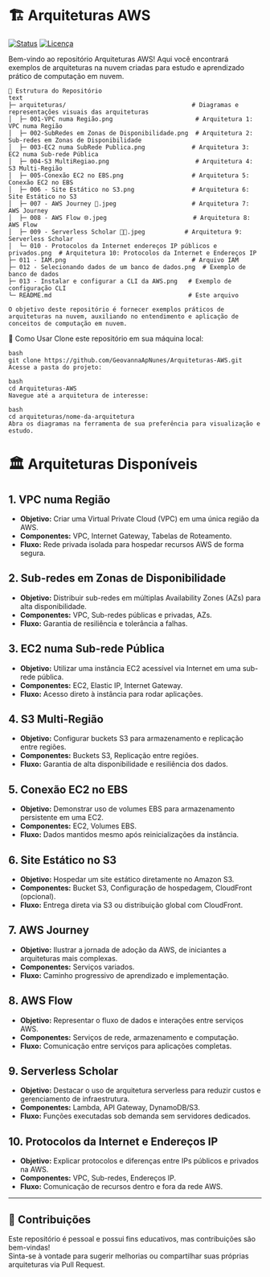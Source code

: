 # 🏗️ Arquiteturas AWS

[![Status](https://img.shields.io/badge/status-em%20desenvolvimento-yellow)](https://github.com/GeovannaApNunes/Arquiteturas-AWS)
[![Licença](https://img.shields.io/badge/licença-MIT-green)](LICENSE)

Bem-vindo ao repositório Arquiteturas AWS! Aqui você encontrará exemplos de arquiteturas na nuvem criadas para estudo e aprendizado prático de computação em nuvem.

```
📂 Estrutura do Repositório
text
├─ arquiteturas/                                   # Diagramas e representações visuais das arquiteturas
│  ├─ 001-VPC numa Região.png                       # Arquitetura 1: VPC numa Região
│  ├─ 002-SubRedes em Zonas de Disponibilidade.png  # Arquitetura 2: Sub-redes em Zonas de Disponibilidade
│  ├─ 003-EC2 numa SubRede Publica.png             # Arquitetura 3: EC2 numa Sub-rede Pública
│  ├─ 004-S3 MultiRegiao.png                        # Arquitetura 4: S3 Multi-Região
│  ├─ 005-Conexão EC2 no EBS.png                   # Arquitetura 5: Conexão EC2 no EBS
│  ├─ 006 - Site Estático no S3.png                # Arquitetura 6: Site Estático no S3
│  ├─ 007 - AWS Journey 🚀.jpeg                     # Arquitetura 7: AWS Journey
│  ├─ 008 - AWS Flow 🌐.jpeg                        # Arquitetura 8: AWS Flow
│  ├─ 009 - Serverless Scholar 🧠✨.jpeg           # Arquitetura 9: Serverless Scholar
│  └─ 010 - Protocolos da Internet endereços IP públicos e privados.png  # Arquitetura 10: Protocolos da Internet e Endereços IP
├─ 011 - IAM.png                                   # Arquivo IAM
├─ 012 - Selecionando dados de um banco de dados.png  # Exemplo de banco de dados
├─ 013 - Instalar e configurar a CLI da AWS.png   # Exemplo de configuração CLI
└─ README.md                                      # Este arquivo

O objetivo deste repositório é fornecer exemplos práticos de arquiteturas na nuvem, auxiliando no entendimento e aplicação de conceitos de computação em nuvem.
```
📌 Como Usar
Clone este repositório em sua máquina local:
```
bash
git clone https://github.com/GeovannaApNunes/Arquiteturas-AWS.git
Acesse a pasta do projeto:

bash
cd Arquiteturas-AWS
Navegue até a arquitetura de interesse:

bash
cd arquiteturas/nome-da-arquitetura
Abra os diagramas na ferramenta de sua preferência para visualização e estudo.
```

# 🏛️ Arquiteturas Disponíveis

## 1. VPC numa Região
- **Objetivo:** Criar uma Virtual Private Cloud (VPC) em uma única região da AWS.  
- **Componentes:** VPC, Internet Gateway, Tabelas de Roteamento.  
- **Fluxo:** Rede privada isolada para hospedar recursos AWS de forma segura.

## 2. Sub-redes em Zonas de Disponibilidade
- **Objetivo:** Distribuir sub-redes em múltiplas Availability Zones (AZs) para alta disponibilidade.  
- **Componentes:** VPC, Sub-redes públicas e privadas, AZs.  
- **Fluxo:** Garantia de resiliência e tolerância a falhas.

## 3. EC2 numa Sub-rede Pública
- **Objetivo:** Utilizar uma instância EC2 acessível via Internet em uma sub-rede pública.  
- **Componentes:** EC2, Elastic IP, Internet Gateway.  
- **Fluxo:** Acesso direto à instância para rodar aplicações.

## 4. S3 Multi-Região
- **Objetivo:** Configurar buckets S3 para armazenamento e replicação entre regiões.  
- **Componentes:** Buckets S3, Replicação entre regiões.  
- **Fluxo:** Garantia de alta disponibilidade e resiliência dos dados.

## 5. Conexão EC2 no EBS
- **Objetivo:** Demonstrar uso de volumes EBS para armazenamento persistente em uma EC2.  
- **Componentes:** EC2, Volumes EBS.  
- **Fluxo:** Dados mantidos mesmo após reinicializações da instância.

## 6. Site Estático no S3
- **Objetivo:** Hospedar um site estático diretamente no Amazon S3.  
- **Componentes:** Bucket S3, Configuração de hospedagem, CloudFront (opcional).  
- **Fluxo:** Entrega direta via S3 ou distribuição global com CloudFront.

## 7. AWS Journey
- **Objetivo:** Ilustrar a jornada de adoção da AWS, de iniciantes a arquiteturas mais complexas.  
- **Componentes:** Serviços variados.  
- **Fluxo:** Caminho progressivo de aprendizado e implementação.

## 8. AWS Flow
- **Objetivo:** Representar o fluxo de dados e interações entre serviços AWS.  
- **Componentes:** Serviços de rede, armazenamento e computação.  
- **Fluxo:** Comunicação entre serviços para aplicações completas.

## 9. Serverless Scholar
- **Objetivo:** Destacar o uso de arquitetura serverless para reduzir custos e gerenciamento de infraestrutura.  
- **Componentes:** Lambda, API Gateway, DynamoDB/S3.  
- **Fluxo:** Funções executadas sob demanda sem servidores dedicados.

## 10. Protocolos da Internet e Endereços IP
- **Objetivo:** Explicar protocolos e diferenças entre IPs públicos e privados na AWS.  
- **Componentes:** VPC, Sub-redes, Endereços IP.  
- **Fluxo:** Comunicação de recursos dentro e fora da rede AWS.

---

## 💬 Contribuições
Este repositório é pessoal e possui fins educativos, mas contribuições são bem-vindas!  
Sinta-se à vontade para sugerir melhorias ou compartilhar suas próprias arquiteturas via Pull Request.
